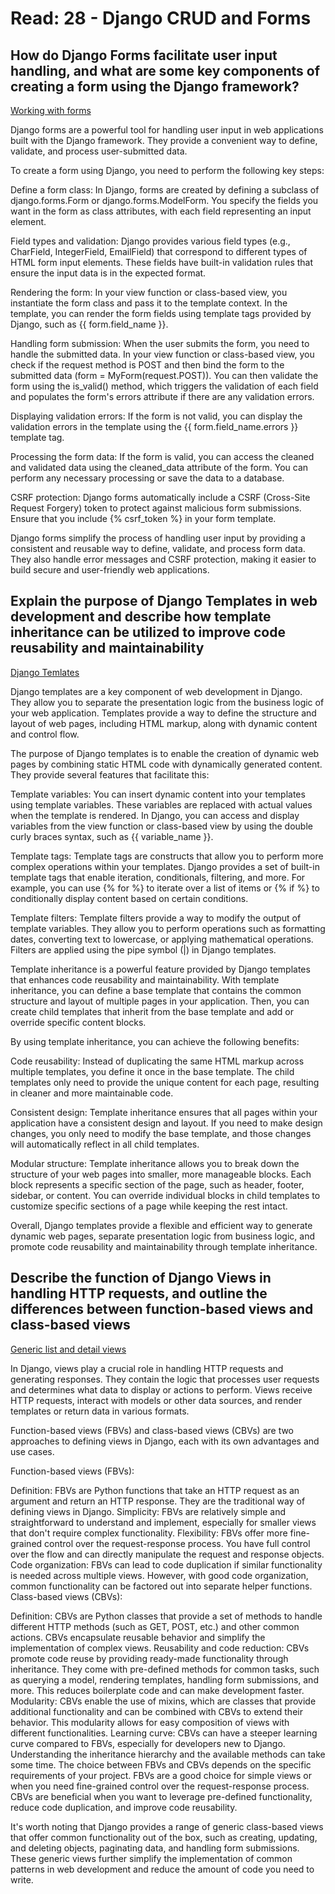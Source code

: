 # Read: 28 -  Django CRUD and Forms

## How do Django Forms facilitate user input handling, and what are some key components of creating a form using the Django framework?

[Working with forms](https://developer.mozilla.org/en-US/docs/Learn/Server-side/Django/Forms)

Django forms are a powerful tool for handling user input in web applications built with the Django framework. They provide a convenient way to define, validate, and process user-submitted data.

To create a form using Django, you need to perform the following key steps:

Define a form class: In Django, forms are created by defining a subclass of django.forms.Form or django.forms.ModelForm. You specify the fields you want in the form as class attributes, with each field representing an input element.

Field types and validation: Django provides various field types (e.g., CharField, IntegerField, EmailField) that correspond to different types of HTML form input elements. These fields have built-in validation rules that ensure the input data is in the expected format.

Rendering the form: In your view function or class-based view, you instantiate the form class and pass it to the template context. In the template, you can render the form fields using template tags provided by Django, such as {{ form.field_name }}.

Handling form submission: When the user submits the form, you need to handle the submitted data. In your view function or class-based view, you check if the request method is POST and then bind the form to the submitted data (form = MyForm(request.POST)). You can then validate the form using the is_valid() method, which triggers the validation of each field and populates the form's errors attribute if there are any validation errors.

Displaying validation errors: If the form is not valid, you can display the validation errors in the template using the {{ form.field_name.errors }} template tag.

Processing the form data: If the form is valid, you can access the cleaned and validated data using the cleaned_data attribute of the form. You can perform any necessary processing or save the data to a database.

CSRF protection: Django forms automatically include a CSRF (Cross-Site Request Forgery) token to protect against malicious form submissions. Ensure that you include {% csrf_token %} in your form template.

Django forms simplify the process of handling user input by providing a consistent and reusable way to define, validate, and process form data. They also handle error messages and CSRF protection, making it easier to build secure and user-friendly web applications.

## Explain the purpose of Django Templates in web development and describe how template inheritance can be utilized to improve code reusability and maintainability

[Django Temlates](https://developer.mozilla.org/en-US/docs/Learn/Server-side/Django/Home_page)

Django templates are a key component of web development in Django. They allow you to separate the presentation logic from the business logic of your web application. Templates provide a way to define the structure and layout of web pages, including HTML markup, along with dynamic content and control flow.

The purpose of Django templates is to enable the creation of dynamic web pages by combining static HTML code with dynamically generated content. They provide several features that facilitate this:

Template variables: You can insert dynamic content into your templates using template variables. These variables are replaced with actual values when the template is rendered. In Django, you can access and display variables from the view function or class-based view by using the double curly braces syntax, such as {{ variable_name }}.

Template tags: Template tags are constructs that allow you to perform more complex operations within your templates. Django provides a set of built-in template tags that enable iteration, conditionals, filtering, and more. For example, you can use {% for %} to iterate over a list of items or {% if %} to conditionally display content based on certain conditions.

Template filters: Template filters provide a way to modify the output of template variables. They allow you to perform operations such as formatting dates, converting text to lowercase, or applying mathematical operations. Filters are applied using the pipe symbol (|) in Django templates.

Template inheritance is a powerful feature provided by Django templates that enhances code reusability and maintainability. With template inheritance, you can define a base template that contains the common structure and layout of multiple pages in your application. Then, you can create child templates that inherit from the base template and add or override specific content blocks.

By using template inheritance, you can achieve the following benefits:

Code reusability: Instead of duplicating the same HTML markup across multiple templates, you define it once in the base template. The child templates only need to provide the unique content for each page, resulting in cleaner and more maintainable code.

Consistent design: Template inheritance ensures that all pages within your application have a consistent design and layout. If you need to make design changes, you only need to modify the base template, and those changes will automatically reflect in all child templates.

Modular structure: Template inheritance allows you to break down the structure of your web pages into smaller, more manageable blocks. Each block represents a specific section of the page, such as header, footer, sidebar, or content. You can override individual blocks in child templates to customize specific sections of a page while keeping the rest intact.

Overall, Django templates provide a flexible and efficient way to generate dynamic web pages, separate presentation logic from business logic, and promote code reusability and maintainability through template inheritance.

## Describe the function of Django Views in handling HTTP requests, and outline the differences between function-based views and class-based views

[Generic list and detail views](https://developer.mozilla.org/en-US/docs/Learn/Server-side/Django/Generic_views)

In Django, views play a crucial role in handling HTTP requests and generating responses. They contain the logic that processes user requests and determines what data to display or actions to perform. Views receive HTTP requests, interact with models or other data sources, and render templates or return data in various formats.

Function-based views (FBVs) and class-based views (CBVs) are two approaches to defining views in Django, each with its own advantages and use cases.

Function-based views (FBVs):

Definition: FBVs are Python functions that take an HTTP request as an argument and return an HTTP response. They are the traditional way of defining views in Django.
Simplicity: FBVs are relatively simple and straightforward to understand and implement, especially for smaller views that don't require complex functionality.
Flexibility: FBVs offer more fine-grained control over the request-response process. You have full control over the flow and can directly manipulate the request and response objects.
Code organization: FBVs can lead to code duplication if similar functionality is needed across multiple views. However, with good code organization, common functionality can be factored out into separate helper functions.
Class-based views (CBVs):

Definition: CBVs are Python classes that provide a set of methods to handle different HTTP methods (such as GET, POST, etc.) and other common actions. CBVs encapsulate reusable behavior and simplify the implementation of complex views.
Reusability and code reduction: CBVs promote code reuse by providing ready-made functionality through inheritance. They come with pre-defined methods for common tasks, such as querying a model, rendering templates, handling form submissions, and more. This reduces boilerplate code and can make development faster.
Modularity: CBVs enable the use of mixins, which are classes that provide additional functionality and can be combined with CBVs to extend their behavior. This modularity allows for easy composition of views with different functionalities.
Learning curve: CBVs can have a steeper learning curve compared to FBVs, especially for developers new to Django. Understanding the inheritance hierarchy and the available methods can take some time.
The choice between FBVs and CBVs depends on the specific requirements of your project. FBVs are a good choice for simple views or when you need fine-grained control over the request-response process. CBVs are beneficial when you want to leverage pre-defined functionality, reduce code duplication, and improve code reusability.

It's worth noting that Django provides a range of generic class-based views that offer common functionality out of the box, such as creating, updating, and deleting objects, paginating data, and handling form submissions. These generic views further simplify the implementation of common patterns in web development and reduce the amount of code you need to write.
